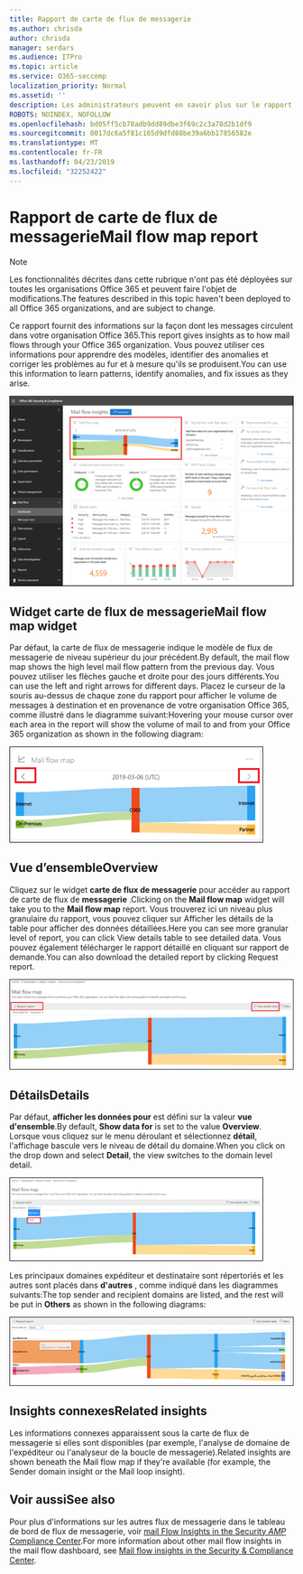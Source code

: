 ```yaml
---
title: Rapport de carte de flux de messagerie
ms.author: chrisda
author: chrisda
manager: serdars
ms.audience: ITPro
ms.topic: article
ms.service: O365-seccomp
localization_priority: Normal
ms.assetid: ''
description: Les administrateurs peuvent en savoir plus sur le rapport de carte de flux de messagerie dans le tableau de bord de flux de messagerie dans le centre de sécurité & Compliance Center.
ROBOTS: NOINDEX, NOFOLLOW
ms.openlocfilehash: bd05ff5cb78adb9dd89dbe3f69c2c3a78d2b1df9
ms.sourcegitcommit: 0017dc6a5f81c165d9dfd88be39a6bb17856582e
ms.translationtype: MT
ms.contentlocale: fr-FR
ms.lasthandoff: 04/23/2019
ms.locfileid: "32252422"
---
```

# <a name="mail-flow-map-report"></a><span data-ttu-id="0fc05-103">Rapport de carte de flux de messagerie</span><span class="sxs-lookup"><span data-stu-id="0fc05-103">Mail flow map report</span></span>

> [!NOTE]
> <span data-ttu-id="0fc05-104">Les fonctionnalités décrites dans cette rubrique n'ont pas été déployées sur toutes les organisations Office 365 et peuvent faire l'objet de modifications.</span><span class="sxs-lookup"><span data-stu-id="0fc05-104">The features described in this topic haven't been deployed to all Office 365 organizations, and are subject to change.</span></span>

<span data-ttu-id="0fc05-105">Ce rapport fournit des informations sur la façon dont les messages circulent dans votre organisation Office 365.</span><span class="sxs-lookup"><span data-stu-id="0fc05-105">This report gives insights as to how mail flows through your Office 365 organization.</span></span> <span data-ttu-id="0fc05-106">Vous pouvez utiliser ces informations pour apprendre des modèles, identifier des anomalies et corriger les problèmes au fur et à mesure qu'ils se produisent.</span><span class="sxs-lookup"><span data-stu-id="0fc05-106">You can use this information to learn patterns, identify anomalies, and fix issues as they arise.</span></span>

![Rapport de carte de flux de messagerie dans le tableau de bord de flux de messagerie dans le centre de sécurité & conformité](media/mail-flow-map-selected.png)

## <a name="mail-flow-map-widget"></a><span data-ttu-id="0fc05-108">Widget carte de flux de messagerie</span><span class="sxs-lookup"><span data-stu-id="0fc05-108">Mail flow map widget</span></span>

<span data-ttu-id="0fc05-109">Par défaut, la carte de flux de messagerie indique le modèle de flux de messagerie de niveau supérieur du jour précédent.</span><span class="sxs-lookup"><span data-stu-id="0fc05-109">By default, the mail flow map shows the high level mail flow pattern from the previous day.</span></span> <span data-ttu-id="0fc05-110">Vous pouvez utiliser les flèches gauche et droite pour des jours différents.</span><span class="sxs-lookup"><span data-stu-id="0fc05-110">You can use the left and right arrows for different days.</span></span> <span data-ttu-id="0fc05-111">Placez le curseur de la souris au-dessus de chaque zone du rapport pour afficher le volume de messages à destination et en provenance de votre organisation Office 365, comme illustré dans le diagramme suivant:</span><span class="sxs-lookup"><span data-stu-id="0fc05-111">Hovering your mouse cursor over each area in the report will show the volume of mail to and from your Office 365 organization as shown in the following diagram:</span></span>

![Flèches gauche et droite dans le widget carte de flux de messagerie](media/mail-flow-map-widget.png)

## <a name="overview"></a><span data-ttu-id="0fc05-113">Vue d’ensemble</span><span class="sxs-lookup"><span data-stu-id="0fc05-113">Overview</span></span>

<span data-ttu-id="0fc05-114">Cliquez sur le widget **carte de flux de messagerie** pour accéder au rapport de carte de flux de **messagerie** .</span><span class="sxs-lookup"><span data-stu-id="0fc05-114">Clicking on the **Mail flow map** widget will take you to the **Mail flow map** report.</span></span> <span data-ttu-id="0fc05-115">Vous trouverez ici un niveau plus granulaire du rapport, vous pouvez cliquer sur Afficher les détails de la table pour afficher des données détaillées.</span><span class="sxs-lookup"><span data-stu-id="0fc05-115">Here you can see more granular level of report, you can click View details table to see detailed data.</span></span> <span data-ttu-id="0fc05-116">Vous pouvez également télécharger le rapport détaillé en cliquant sur rapport de demande.</span><span class="sxs-lookup"><span data-stu-id="0fc05-116">You can also download the detailed report by clicking Request report.</span></span>

![Vue d'ensemble dans le rapport de carte de flux de messagerie](media/mail-flow-map-overview.png)

## <a name="details"></a><span data-ttu-id="0fc05-118">Détails</span><span class="sxs-lookup"><span data-stu-id="0fc05-118">Details</span></span>

<span data-ttu-id="0fc05-119">Par défaut, **afficher les données pour** est défini sur la valeur **vue d'ensemble**.</span><span class="sxs-lookup"><span data-stu-id="0fc05-119">By default, **Show data for** is set to the value **Overview**.</span></span> <span data-ttu-id="0fc05-120">Lorsque vous cliquez sur le menu déroulant et sélectionnez **détail**, l'affichage bascule vers le niveau de détail du domaine.</span><span class="sxs-lookup"><span data-stu-id="0fc05-120">When you click on the drop down and select **Detail**, the view switches to the domain level detail.</span></span>

![Sélectionnez détail dans afficher les données de en mode vue d'ensemble dans le rapport de plan de flux de messagerie.](media/mail-flow-map-select-detail.png)

<span data-ttu-id="0fc05-122">Les principaux domaines expéditeur et destinataire sont répertoriés et les autres sont placés dans **d'autres** , comme indiqué dans les diagrammes suivants:</span><span class="sxs-lookup"><span data-stu-id="0fc05-122">The top sender and recipient domains are listed, and the rest will be put in **Others** as shown in the following diagrams:</span></span>

![Vue détails dans le rapport de carte de flux de messagerie](media/mail-flow-map-detail.png)

## <a name="related-insights"></a><span data-ttu-id="0fc05-124">Insights connexes</span><span class="sxs-lookup"><span data-stu-id="0fc05-124">Related insights</span></span>

<span data-ttu-id="0fc05-125">Les informations connexes apparaissent sous la carte de flux de messagerie si elles sont disponibles (par exemple, l'analyse de domaine de l'expéditeur ou l'analyseur de la boucle de messagerie).</span><span class="sxs-lookup"><span data-stu-id="0fc05-125">Related insights are shown beneath the Mail flow map if they're available (for example, the Sender domain insight or the Mail loop insight).</span></span>

## <a name="see-also"></a><span data-ttu-id="0fc05-126">Voir aussi</span><span class="sxs-lookup"><span data-stu-id="0fc05-126">See also</span></span>

<span data-ttu-id="0fc05-127">Pour plus d'informations sur les autres flux de messagerie dans le tableau de bord de flux de messagerie, voir [mail Flow Insights in the Security _AMP_ Compliance Center](mail-flow-insights-v2.md).</span><span class="sxs-lookup"><span data-stu-id="0fc05-127">For more information about other mail flow insights in the mail flow dashboard, see [Mail flow insights in the Security & Compliance Center](mail-flow-insights-v2.md).</span></span>